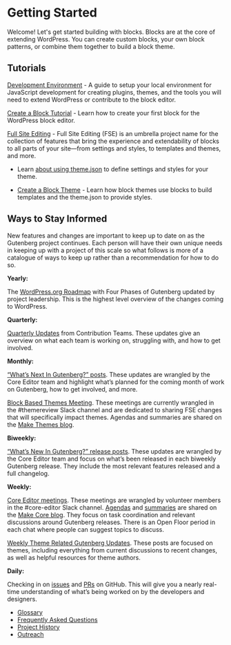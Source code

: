 # Getting Started

Welcome! Let's get started building with blocks. Blocks are at the core of extending WordPress. You can create custom blocks, your own block patterns, or combine them together to build a block theme.

## Tutorials

[Development Environment](/docs/getting-started/devenv/README.md) - A guide to setup your local environment for JavaScript development for creating plugins, themes, and the tools you will need to extend WordPress or contribute to the block editor.

[Create a Block Tutorial](/docs/getting-started/create-block/README.md) - Learn how to create your first block for the WordPress block editor.

[Full Site Editing](/docs/getting-started/full-site-editing.md) - Full Site Editing (FSE) is an umbrella project name for the collection of features that bring the experience and extendability of blocks to all parts of your site—from settings and styles, to templates and themes, and more.

-   Learn [about using theme.json](/docs/how-to-guides/themes/theme-json.md) to define settings and styles for your theme.

-   [Create a Block Theme](/docs/how-to-guides/themes/create-block-theme.md) - Learn how block themes use blocks to build templates and the theme.json to provide styles.

## Ways to Stay Informed

New features and changes are important to keep up to date on as the Gutenberg project continues. Each person will have their own unique needs in keeping up with a project of this scale so what follows is more of a catalogue of ways to keep up rather than a recommendation for how to do so. 

**Yearly:**

The [WordPress.org Roadmap](https://wordpress.org/about/roadmap/) with Four Phases of Gutenberg updated by project leadership. This is the highest level overview of the changes coming to WordPress.

**Quarterly:**

[Quarterly Updates](https://make.wordpress.org/updates/tag/quarterly-updates/) from Contribution Teams. These updates give an overview on what each team is working on, struggling with, and how to get involved.

**Monthly:**

[“What’s Next In Gutenberg?” posts](https://make.wordpress.org/core/tag/gutenberg-next/). These updates are wrangled by the Core Editor team and highlight what’s planned for the coming month of work on Gutenberg, how to get involved, and more. 

[Block Based Themes Meeting](https://make.wordpress.org/themes/tags/block-based-meeting/). These meetings are currently wrangled in the #themereview Slack channel and are dedicated to sharing FSE changes that will specifically impact themes. Agendas and summaries are shared on the [Make Themes blog](https://make.wordpress.org/themes/). 

**Biweekly:**

[“What’s New In Gutenberg?” release posts](https://make.wordpress.org/core/tag/gutenberg-new/). These updates are wrangled by the Core Editor team and focus on what’s been released in each biweekly Gutenberg release. They include the most relevant features released and a full changelog.

**Weekly:**

[Core Editor meetings](https://make.wordpress.org/core/tag/core-editor-summary/). These meetings are wrangled by volunteer members in the #core-editor Slack channel. [Agendas](https://make.wordpress.org/core/tag/core-editor-summary/) and [summaries](https://make.wordpress.org/core/tag/core-editor-summary/) are shared on the [Make Core blog](https://make.wordpress.org/core/). They focus on task coordination and relevant discussions around Gutenberg releases. There is an Open Floor period in each chat where people can suggest topics to discuss.

[Weekly Theme Related Gutenberg Updates](https://make.wordpress.org/themes/tags/gutenberg-themes-roundup/). These posts are focused on themes, including everything from current discussions to recent changes, as well as helpful resources for theme authors. 

**Daily:**

Checking in on [issues](https://github.com/WordPress/gutenberg/issues) and [PRs](https://github.com/WordPress/gutenberg/pulls) on GitHub. This will give you a nearly real-time understanding of what’s being worked on by the developers and designers. 

-   [Glossary](/docs/explanations/glossary.md)
-   [Frequently Asked Questions](/docs/explanations/faq.md)
-   [Project History](/docs/explanations/history.md)
-   [Outreach](/docs/getting-started/outreach.md)
